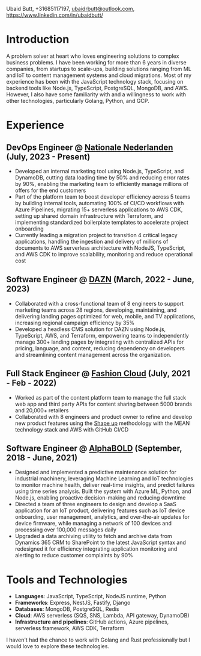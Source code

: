 Ubaid Butt, +31685117197, ubaidrbutt@outlook.com, https://www.linkedin.com/in/ubaidbutt/

# Introduction
A problem solver at heart who loves engineering solutions to complex business problems. I have been working for more than 6 years in diverse companies, from startups to scale-ups, building solutions ranging from ML and IoT to content management systems and cloud migrations. Most of my experience has been with the JavaScript technology stack, focusing on backend tools like Node.js, TypeScript, PostgreSQL, MongoDB, and AWS. However, I also have some familiarity with and a willingness to work with other technologies, particularly Golang, Python, and GCP.

# Experience
## DevOps Engineer @ [Nationale Nederlanden](https://www.nn.nl/) (July, 2023 - Present)
- Developed an internal marketing tool using Node.js, TypeScript, and DynamoDB, cutting data loading time by 50% and reducing error rates by 90%, enabling the marketing team to efficiently manage millions of offers for the end customers
- Part of the platform team to boost developer efficiency across 5 teams by building internal tools, automating 100% of CI/CD workflows with Azure Pipelines, migrating 15+ serverless applications to AWS CDK, setting up shared domain infrastructure with Terraform, and implementing standardized boilerplate templates to accelerate project onboarding
- Currently leading a migration project to transition 4 critical legacy applications, handling the ingestion and delivery of millions of documents to AWS serverless architecture with NodeJS, TypeScript, and AWS CDK to improve scalability, monitoring and reduce operational cost

## Software Engineer @ [DAZN](https://www.dazn.com/en-NL/welcome) (March, 2022 - June, 2023)
- Collaborated with a cross-functional team of 8 engineers to support marketing teams across 28 regions, developing, maintaining, and delivering landing pages optimized for web, mobile, and TV applications, increasing regional campaign efficiency by 35%
- Developed a headless CMS solution for DAZN using Node.js, TypeScript, AWS, and Terraform, empowering teams to independently manage 300+ landing pages by integrating with centralized APIs for pricing, language, and content, reducing dependency on developers and streamlining content management across the organization.

## Full Stack Engineer @ [Fashion Cloud](https://www.fashion.cloud/) (July, 2021 - Feb - 2022)
- Worked as part of the content platform team to manage the full stack web app and third party APIs for content sharing between 5000 brands and 20,000+ retailers
- Collaborated with 8 engineers and product owner to refine and develop new product features using the [Shape up](https://basecamp.com/shapeup) methodology with the MEAN technology stack and AWS with GitHub CI/CD

## Software Engineer @ [AlphaBOLD](https://www.alphabold.com/) (September, 2018 - June, 2021)
- Designed and implemented a predictive maintenance solution for industrial machinery, leveraging Machine Learning and IoT technologies to monitor machine health, deliver real-time insights, and predict failures using time series analysis. Built the system with Azure ML, Python, and Node.js, enabling proactive decision-making and reducing downtime
- Directed a team of three engineers to design and develop a SaaS application for an IoT product, delivering features such as IoT device onboarding, user management, analytics, and over-the-air updates for device firmware, while managing a network of 100 devices and processing over 100,000 messages daily
- Upgraded a data archiving utility to fetch and archive data from Dynamics 365 CRM to SharePoint to the latest JavaScript syntax and redesigned it for efficiency integrating application monitoring and alerting to reduce customer complaints by 90%

# Tools and Technologies
- **Languages**: JavaScript, TypeScript, NodeJS runtime, Python 
- **Frameworks**: Express, NestJS, Fastify, Django
- **Databases**: MongoDB, PostgreSQL, Redis
- **Cloud**: AWS serverless (SQS, SNS, Lambda, API gateway, DynamoDB)
- **Infrastructure and pipelines**: GitHub actions, Azure pipelines, serverless framework, AWS CDK, Terraform

I haven't had the chance to work with Golang and Rust professionally but I would love to explore these technologies.
